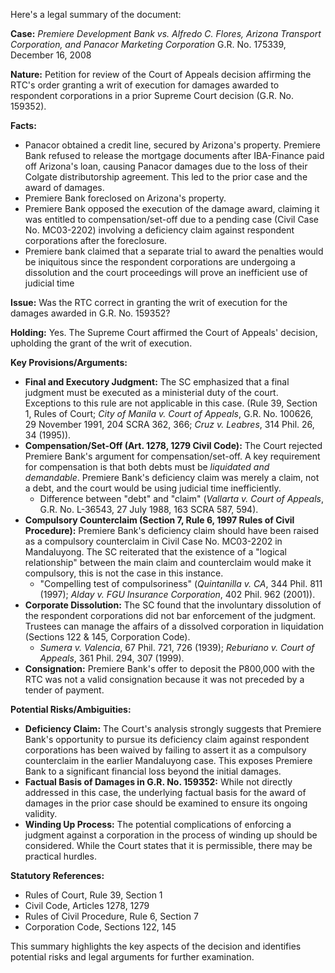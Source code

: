 Here's a legal summary of the document:

**Case:** *Premiere Development Bank vs. Alfredo C. Flores, Arizona Transport Corporation, and Panacor Marketing Corporation* G.R. No. 175339, December 16, 2008

**Nature:** Petition for review of the Court of Appeals decision affirming the RTC's order granting a writ of execution for damages awarded to respondent corporations in a prior Supreme Court decision (G.R. No. 159352).

**Facts:**

*   Panacor obtained a credit line, secured by Arizona's property. Premiere Bank refused to release the mortgage documents after IBA-Finance paid off Arizona's loan, causing Panacor damages due to the loss of their Colgate distributorship agreement.  This led to the prior case and the award of damages.
*   Premiere Bank foreclosed on Arizona's property.
*   Premiere Bank opposed the execution of the damage award, claiming it was entitled to compensation/set-off due to a pending case (Civil Case No. MC03-2202) involving a deficiency claim against respondent corporations after the foreclosure.
*   Premiere bank claimed that a separate trial to award the penalties would be iniquitous since the respondent corporations are undergoing a dissolution and the court proceedings will prove an inefficient use of judicial time

**Issue:** Was the RTC correct in granting the writ of execution for the damages awarded in G.R. No. 159352?

**Holding:** Yes. The Supreme Court affirmed the Court of Appeals' decision, upholding the grant of the writ of execution.

**Key Provisions/Arguments:**

*   **Final and Executory Judgment:**  The SC emphasized that a final judgment must be executed as a ministerial duty of the court. Exceptions to this rule are not applicable in this case. (Rule 39, Section 1, Rules of Court; *City of Manila v. Court of Appeals*, G.R. No. 100626, 29 November 1991, 204 SCRA 362, 366; *Cruz v. Leabres*, 314 Phil. 26, 34 (1995)).
*   **Compensation/Set-Off (Art. 1278, 1279 Civil Code):** The Court rejected Premiere Bank's argument for compensation/set-off.  A key requirement for compensation is that both debts must be *liquidated and demandable*. Premiere Bank's deficiency claim was merely a claim, not a debt, and the court would be using judicial time inefficiently.
    *   Difference between "debt" and "claim" (*Vallarta v. Court of Appeals*, G.R. No. L-36543, 27 July 1988, 163 SCRA 587, 594).
*   **Compulsory Counterclaim (Section 7, Rule 6, 1997 Rules of Civil Procedure):** Premiere Bank's deficiency claim should have been raised as a compulsory counterclaim in Civil Case No. MC03-2202 in Mandaluyong. The SC reiterated that the existence of a "logical relationship" between the main claim and counterclaim would make it compulsory, this is not the case in this instance.
    *   "Compelling test of compulsoriness" (*Quintanilla v. CA*, 344 Phil. 811 (1997); *Alday v. FGU Insurance Corporation*, 402 Phil. 962 (2001)).
*   **Corporate Dissolution:** The SC found that the involuntary dissolution of the respondent corporations did not bar enforcement of the judgment.  Trustees can manage the affairs of a dissolved corporation in liquidation (Sections 122 & 145, Corporation Code).
    *   *Sumera v. Valencia*, 67 Phil. 721, 726 (1939); *Reburiano v. Court of Appeals*, 361 Phil. 294, 307 (1999).
*   **Consignation:** Premiere Bank's offer to deposit the P800,000 with the RTC was not a valid consignation because it was not preceded by a tender of payment.

**Potential Risks/Ambiguities:**

*   **Deficiency Claim:** The Court's analysis strongly suggests that Premiere Bank's opportunity to pursue its deficiency claim against respondent corporations has been waived by failing to assert it as a compulsory counterclaim in the earlier Mandaluyong case. This exposes Premiere Bank to a significant financial loss beyond the initial damages.
*   **Factual Basis of Damages in G.R. No. 159352:** While not directly addressed in this case, the underlying factual basis for the award of damages in the prior case should be examined to ensure its ongoing validity.
*   **Winding Up Process:** The potential complications of enforcing a judgment against a corporation in the process of winding up should be considered. While the Court states that it is permissible, there may be practical hurdles.

**Statutory References:**

*   Rules of Court, Rule 39, Section 1
*   Civil Code, Articles 1278, 1279
*   Rules of Civil Procedure, Rule 6, Section 7
*   Corporation Code, Sections 122, 145

This summary highlights the key aspects of the decision and identifies potential risks and legal arguments for further examination.
